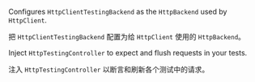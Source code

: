 Configures `HttpClientTestingBackend` as the `HttpBackend` used by `HttpClient`.

把 `HttpClientTestingBackend` 配置为给 `HttpClient` 使用的 `HttpBackend`。

Inject `HttpTestingController` to expect and flush requests in your tests.

注入 `HttpTestingController` 以断言和刷新各个测试中的请求。